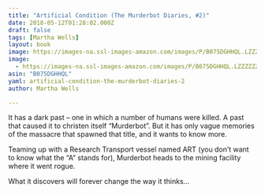 ```yaml
---
title: "Artificial Condition (The Murderbot Diaries, #2)"
date: 2018-05-12T01:28:02.000Z
draft: false
tags: [Martha Wells]
layout: book
image: https://images-na.ssl-images-amazon.com/images/P/B075DGHHQL.LZZZZZZZ.jpg
image: 
  - https://images-na.ssl-images-amazon.com/images/P/B075DGHHQL.LZZZZZZZ.jpg
asin: "B075DGHHQL"
yaml: artificial-condition-the-murderbot-diaries-2
author: Martha Wells

---
```


It has a dark past – one in which a number of humans were killed. A past that caused it to christen itself “Murderbot”. But it has only vague memories of the massacre that spawned that title, and it wants to know more.  
  
Teaming up with a Research Transport vessel named ART (you don’t want to know what the “A” stands for), Murderbot heads to the mining facility where it went rogue.  
  
What it discovers will forever change the way it thinks…